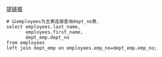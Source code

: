 [提链接](https://www.nowcoder.com/practice/dbfafafb2ee2482aa390645abd4463bf?tpId=82&&tqId=29757&rp=1&ru=/activity/oj&qru=/ta/sql/question-ranking)


```shell
# 以employees为主表连接查询dept_no表.
select employees.last_name, 
       employees.first_name, 
       dept_emp.dept_no 
from employees 
left join dept_emp on employees.emp_no=dept_emp.emp_no;
```